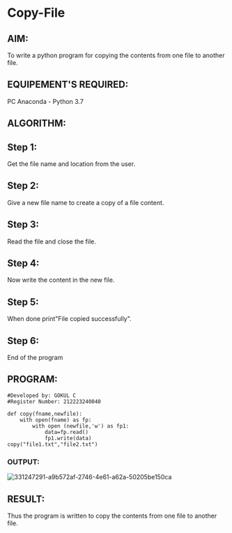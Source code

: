 # Copy-File
## AIM:
To write a python program for copying the contents from one file to another file.
## EQUIPEMENT'S REQUIRED: 
PC
Anaconda - Python 3.7
## ALGORITHM: 
## Step 1:
Get the file name and location from the user.

## Step 2:
Give a new file name to create a copy of a file content.

## Step 3:
Read the file and close the file.

## Step 4:
Now write the content in the new file.

## Step 5:
When done print"File copied successfully".

## Step 6:
End of the program

## PROGRAM:

```
#Developed by: GOKUL C
#Register Number: 212223240040

def copy(fname,newfile):
    with open(fname) as fp:
        with open (newfile,'w') as fp1:
            data=fp.read()
            fp1.write(data)
copy("file1.txt","file2.txt")
```

### OUTPUT:

![331247291-a9b572af-2746-4e61-a62a-50205be150ca](https://github.com/Gokul1410/Copy-File/assets/153058321/cb421a95-6219-413e-8186-c072a9beeeda)


## RESULT:
Thus the program is written to copy the contents from one file to another file.
